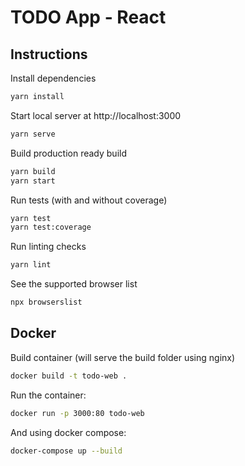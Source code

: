 # TODO App - React

## Instructions

Install dependencies

```bash
yarn install
```

Start local server at http://localhost:3000

```bash
yarn serve
```

Build production ready build

```bash
yarn build
yarn start
```

Run tests (with and without coverage)

```bash
yarn test
yarn test:coverage
```

Run linting checks

```bash
yarn lint
```

See the supported browser list

```bash
npx browserslist
```

## Docker

Build container (will serve the build folder using nginx)

```bash
docker build -t todo-web .
```

Run the container:

```bash
docker run -p 3000:80 todo-web
```

And using docker compose:

```bash
docker-compose up --build
```
